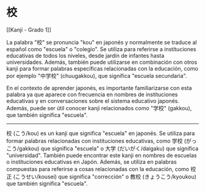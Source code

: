 # 校

[[Kanji - Grado 1]]

La palabra "校" se pronuncia "kou" en japonés y normalmente se traduce al español como "escuela" o "colegio". Se utiliza para referirse a instituciones educativas de todos los niveles, desde jardín de infantes hasta universidades. Además, también puede utilizarse en combinación con otros kanji para formar palabras específicas relacionadas con la educación, como por ejemplo "中学校" (chuugakkou), que significa "escuela secundaria".

En el contexto de aprender japonés, es importante familiarizarse con esta palabra ya que aparece con frecuencia en nombres de instituciones educativas y en conversaciones sobre el sistema educativo japonés. Además, puede ser útil conocer kanji relacionados como "学校" (gakkou), que también significa "escuela".

---

校 (こう/kou) es un kanji que significa "escuela" en japonés. Se utiliza para formar palabras relacionadas con instituciones educativas, como 学校 (がっこう/gakkou) que significa "escuela" o 大学 (だいがく/daigaku) que significa "universidad". También puede encontrar este kanji en nombres de escuelas o instituciones educativas en Japón. Además, se utiliza en palabras compuestas para referirse a cosas relacionadas con la educación, como 校正 (こうせい/kousei) que significa "corrección" o 教校 (きょうこう/kyoukou) que también significa "escuela".
